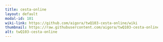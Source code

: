 ```yaml
---
title: cesta-online
layout: default
modal-id: 101
wiki-link: https://github.com/aigora/twQ103-cesta-online/wiki
thumbnail: https://raw.githubusercontent.com/aigora/twQ103-cesta-online/master/Logo.png
alt: twQ103-cesta-online
---
```


